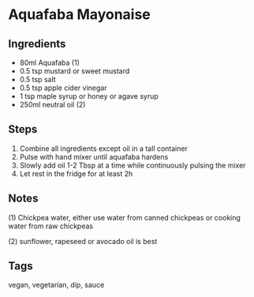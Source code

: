# Aquafaba Mayonaise

## Ingredients

* 80ml Aquafaba (1)
* 0.5 tsp mustard or sweet mustard
* 0.5 tsp salt 
* 0.5 tsp apple cider vinegar
* 1 tsp maple syrup or honey or agave syrup
* 250ml neutral oil (2)

## Steps

1. Combine all ingredients except oil in a tall container 
2. Pulse with hand mixer until aquafaba hardens
3. Slowly add oil 1-2 Tbsp at a time while continuously pulsing the mixer
4. Let rest in the fridge for at least 2h

## Notes

(1) Chickpea water, either use water from canned chickpeas or cooking water from raw chickpeas

(2) sunflower, rapeseed or avocado oil is best

## Tags
vegan, vegetarian, dip, sauce
